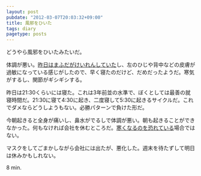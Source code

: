 ```yaml
---
layout: post
pubdate: "2012-03-07T20:03:32+09:00"
title: 風邪をひいた
tags: diary
pagetype: posts
---
```

どうやら風邪をひいたみたいだ。

体調が悪い。[昨日はまふだがけいれんしていた](http://bouzuya.github.com/2012/03/06/twitch-eyelid.html)し、左のひじや背中などの皮膚が過敏になっている感じがしたので、早く寝たのだけど、だめだったようだ。寒気がするし、関節がギシギシする。

昨日は21:30くらいには寝た。これは3年前並の水準で、ぼくとしては最善の就寝時間だ。21:30に寝て4:30に起き、二度寝して5:30に起きるサイクルだ。これでダメならどうしようもない。必勝パターンで負けた形だ。

今朝起きると全身が痛いし、鼻水がでるしで体調が悪い。朝も起きることができなかった。何もなければ会社を休むところだ。[寒くなるのを恐れている](http://bouzuya.github.com/2012/03/05/spring-and-decision.html)場合ではない。

マスクをしてごまかしながら会社には出たが、悪化した。週末を待たずして明日は休みかもしれない。

8 min.

